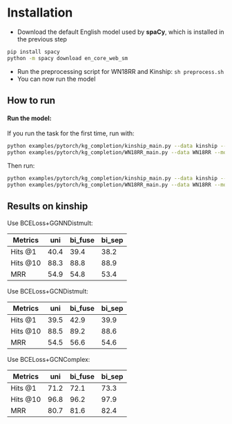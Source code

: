 Installation 
===========
+ Download the default English model used by **spaCy**, which is installed in the previous step 
```bash
pip install spacy
python -m spacy download en_core_web_sm
```
+ Run the preprocessing script for WN18RR and Kinship: ```sh preprocess.sh```
+ You can now run the model

How to run
----------


#### Run the model:

If you run the task for the first time, run with:
```bash
python examples/pytorch/kg_completion/kinship_main.py --data kinship --model ggnn_distmult --preprocess
python examples/pytorch/kg_completion/WN18RR_main.py --data WN18RR --model gcn_distmult --lr 0.005 --preprocess
```
Then run:
```bash
python examples/pytorch/kg_completion/kinship_main.py --data kinship --model ggnn_distmult
python examples/pytorch/kg_completion/WN18RR_main.py --data WN18RR --model gcn_distmult --lr 0.005
```

Results on kinship
------------------

Use BCELoss+GGNNDistmult:

| Metrics  |    uni     |    bi_fuse   | bi_sep |
| -------- | ---------- | ------------ | ------ |
| Hits @1  |    40.4    |     39.4     |  38.2  |
| Hits @10 |    88.3    |     88.8     |  88.9  |
|   MRR    |    54.9    |     54.8     |  53.4  |

Use BCELoss+GCNDistmult:

| Metrics  |    uni     |    bi_fuse   | bi_sep |
| -------- | ---------- | ------------ | ------ |
| Hits @1  |    39.5    |     42.9     |  39.9  |
| Hits @10 |    88.5    |     89.2     |  88.6  |
|   MRR    |    54.5    |     56.6     |  54.6  |


Use BCELoss+GCNComplex:

| Metrics  |    uni     |    bi_fuse   | bi_sep |
| -------- | ---------- | ------------ | ------ |
| Hits @1  |    71.2    |     72.1     |  73.3  |
| Hits @10 |    96.8    |     96.2     |  97.9  |
|   MRR    |    80.7    |     81.6     |  82.4  |
